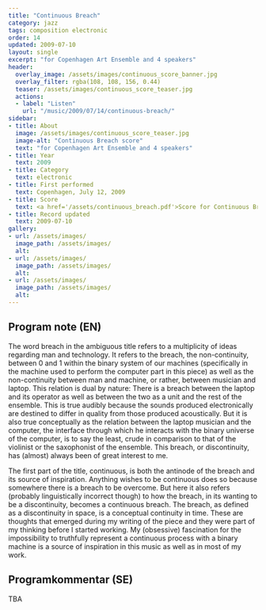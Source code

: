 ```yaml
---
title: "Continuous Breach"
category: jazz
tags: composition electronic
order: 14
updated: 2009-07-10
layout: single
excerpt: "for Copenhagen Art Ensemble and 4 speakers"
header: 
  overlay_image: /assets/images/continuous_score_banner.jpg
  overlay_filter: rgba(108, 108, 156, 0.44)
  teaser: /assets/images/continuous_score_teaser.jpg
  actions:
  - label: "Listen"
    url: "/music/2009/07/14/continuous-breach/"
sidebar:
- title: About
  image: /assets/images/continuous_score_teaser.jpg
  image-alt: "Continuous Breach score"
  text: "for Copenhagen Art Ensemble and 4 speakers"
- title: Year
  text: 2009
- title: Category
  text: electronic
- title: First performed
  text: Copenhagen, July 12, 2009
- title: Score
  text: <a href='/assets/continuous_breach.pdf'>Score for Continuous Breach</a>
- title: Record updated
  text: 2009-07-10
gallery:
- url: /assets/images/
  image_path: /assets/images/
  alt: 
- url: /assets/images/
  image_path: /assets/images/
  alt: 
- url: /assets/images/
  image_path: /assets/images/
  alt: 
---
```

<h2>Program note (EN)</h2>
The word breach in the ambiguous title refers to a multiplicity of ideas regarding man and technology. It refers to the breach, the non-continuity, between 0 and 1 within the binary system of our machines (specifically in the machine used to perform the computer part in this piece) as well as the non-continuity between man and machine, or rather, between musician and laptop. This relation is dual by nature: There is a breach between the laptop and its operator as well as between the two as a unit and the rest of the ensemble. This is true audibly because the sounds produced electronically are destined to differ in quality from those produced acoustically. But it is also true conceptually as the relation between the laptop musician and the computer, the interface through which he interacts with the binary universe of the computer, is to say the least, crude in comparison to that of the violinist or the saxophonist of the ensemble. This breach, or discontinuity, has (almost) always been of great interest to me.




The first part of the title, continuous, is both the antinode of the breach and its source of inspiration. Anything wishes to be continuous does so because somewhere there is a breach to be overcome. But here it also refers (probably linguistically incorrect though) to how the breach, in its wanting to be a discontinuity, becomes a continuous breach. The breach, as defined as a discontinuity in space, is a conceptual continuity in time. These are thoughts that emerged during my writing of the piece and they were part of my thinking before I started working. My (obsessive) fascination for the impossibility to truthfully represent a continuous process with a binary machine is a source of inspiration in this music as well as in most of my work.

<h2>Programkommentar (SE)</h2>
TBA



